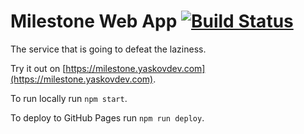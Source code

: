 # Milestone Web App [![Build Status](https://github.com/motivepick/motive-web-app/actions/workflows/master_milestone-web-app.yml/badge.svg)](https://github.com/motivepick/motive-web-app/actions/workflows/master_milestone-web-app.yml)

The service that is going to defeat the laziness.

Try it out on [https://milestone.yaskovdev.com](https://milestone.yaskovdev.com).

To run locally run `npm start`.

To deploy to GitHub Pages run `npm run deploy`.
